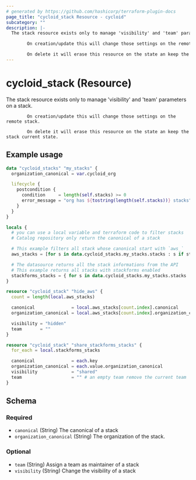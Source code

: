 ```yaml
---
# generated by https://github.com/hashicorp/terraform-plugin-docs
page_title: "cycloid_stack Resource - cycloid"
subcategory: ""
description: |-
  The stack resource exists only to manage 'visibility' and 'team' parameters on a stack.

  		On creation/update this will change those settings on the remote stack.

  		On delete it will erase this resource on the state an keep the stack current state.
---
```


# cycloid_stack (Resource)

The stack resource exists only to manage 'visibility' and 'team' parameters on a stack.

			On creation/update this will change those settings on the remote stack.

			On delete it will erase this resource on the state an keep the stack current state.


## Example usage

```terraform
data "cycloid_stacks" "my_stacks" {
  organization_canonical = var.cycloid_org

  lifecycle {
    postcondition {
      condition     = length(self.stacks) >= 0
      error_message = "org has ${tostring(length(self.stacks))} stacks"
    }
  }
}

locals {
  # you can use a local variable and terraform code to filter stacks
  # Catalog repository only return the canonical of a stack

  # This example filters all stack whose canonical start with `aws_`
  aws_stacks = [for s in data.cycloid_stacks.my_stacks.stacks : s if startswith(s.canonical, "aws")]

  # The datasource returns all the stack informations from the API
  # This example returns all stacks with stackforms enabled
  stackforms_stacks = { for s in data.cycloid_stacks.my_stacks.stacks : s.canonical => s if s.form_enabled }
}

resource "cycloid_stack" "hide_aws" {
  count = length(local.aws_stacks)

  canonical              = local.aws_stacks[count.index].canonical
  organization_canonical = local.aws_stacks[count.index].organization_canonical

  visibility = "hidden"
  team       = ""
}

resource "cycloid_stack" "share_stackforms_stacks" {
  for_each = local.stackforms_stacks

  canonical              = each.key
  organization_canonical = each.value.organization_canonical
  visibility             = "shared"
  team                   = "" # an empty team remove the current team
}
```

<!-- schema generated by tfplugindocs -->
## Schema

### Required

- `canonical` (String) The canonical of a stack
- `organization_canonical` (String) The organization of the stack.

### Optional

- `team` (String) Assign a team as maintainer of a stack
- `visibility` (String) Change the visibility of a stack
